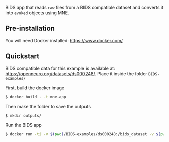 BIDS app that reads `raw` files from a BIDS compatible dataset and 
converts it into `evoked` objects using MNE.

Pre-installation
----------------

You will need Docker installed: https://www.docker.com/

Quickstart
----------

BIDS compatible data for this example is available at: https://openneuro.org/datasets/ds000248/.
Place it inside the folder `BIDS-examples/`

First, build the docker image
```sh
$ docker build . -t mne-app
```

Then make the folder to save the outputs
```sh
$ mkdir outputs/
```

Run the BIDS app
```sh
$ docker run -ti -v $(pwd)/BIDS-examples/ds000248:/bids_dataset -v $(pwd)/outputs:/outputs mne-app --subject_id 01 --inputdir /bids_dataset --outputdir /outputs
```